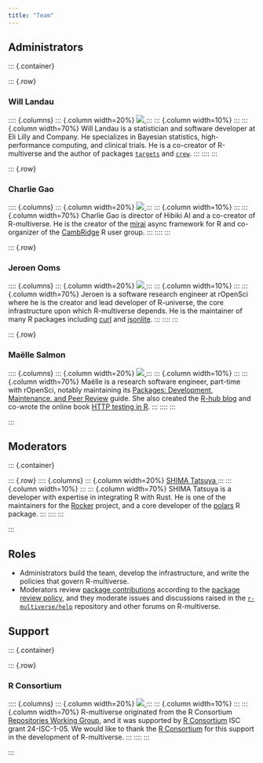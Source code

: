 ```yaml
---
title: "Team"
---
```


## Administrators

::: {.container}

::: {.row}
### Will Landau
:::: {.columns}
::: {.column width=20%}
<a href="https://github.com/wlandau" target="_blank">
  <img src="https://github.com/wlandau.png" class="img-fluid rounded-circle">
</a>
:::
::: {.column width=10%}
:::
::: {.column width=70%}
Will Landau is a statistician and software developer at Eli Lilly and Company.
He specializes in Bayesian statistics, high-performance computing, and clinical trials.
He is a co-creator of R-multiverse and the author of packages [`targets`](https://docs.ropensci.org/targets) and [`crew`](https://wlandau.github.io/crew).
:::
::::
:::

::: {.row}
### Charlie Gao
:::: {.columns}
::: {.column width=20%}
<a href="https://github.com/shikokuchuo" target="_blank">
  <img src="https://github.com/shikokuchuo.png" class="img-fluid rounded-circle">
</a>
:::
::: {.column width=10%}
:::
::: {.column width=70%}
Charlie Gao is director of Hibiki AI and a co-creator of R-multiverse.
He is the creator of the [mirai](https://github.com/shikokuchuo/mirai) async framework for R and co-organizer of the [CambRidge](https://www.meetup.com/cambridge-r-user-group/) R user group.
:::
::::
:::

::: {.row}
### Jeroen Ooms
:::: {.columns}
::: {.column width=20%}
<a href="https://github.com/jeroen" target="_blank">
  <img src="https://github.com/jeroen.png" class="img-fluid rounded-circle">
</a>
:::
::: {.column width=10%}
:::
::: {.column width=70%}
Jeroen is a software research engineer at rOpenSci where he is the creator and lead developer of R-universe, the core infrastructure upon which R-multiverse depends.
He is the maintainer of many R packages including [curl](https://github.com/jeroen/curl) and [jsonlite](https://github.com/jeroen/jsonlite).
:::
::::
:::

::: {.row}
### Maëlle Salmon
:::: {.columns}
::: {.column width=20%}
<a href="https://github.com/maelle" target="_blank">
  <img src="https://github.com/maelle.png" class="img-fluid rounded-circle">
</a>
:::
::: {.column width=10%}
:::
::: {.column width=70%}
Maëlle is a research software engineer, part-time with rOpenSci, notably maintaining its [Packages: Development, Maintenance, and Peer Review](https://devguide.ropensci.org/) guide.
She also created the [R-hub blog](https://blog.r-hub.io/) and co-wrote the online book [HTTP testing in R](https://books.ropensci.org/http-testing/).
:::
::::
:::

:::

## Moderators

::: {.container}

::: {.row}
:::: {.columns}
::: {.column width=20%}
<a href="https://github.com/eitsupi" target="_blank">
  SHIMA Tatsuya
</a>
:::
::: {.column width=10%}
:::
::: {.column width=70%}
SHIMA Tatsuya is a developer with expertise in integrating R with Rust.
He is one of the maintainers for the [Rocker](https://rocker-project.org/) project, and a core developer of the [polars](https://github.com/pola-rs/r-polars) R package.
:::
::::
:::

:::

## Roles

* Administrators build the team, develop the infrastructure, and write the policies that govern R-multiverse.
* Moderators review [package contributions](contributors.md) according to the [package review policy](review.md), and they moderate issues and discussions raised in the [`r-multiverse/help`](https://github.com/r-multiverse/help) repository and other forums on R-multiverse.

## Support

::: {.container}

::: {.row}
### R Consortium
:::: {.columns}
::: {.column width=20%}
<a href="https://www.r-consortium.org" target="_blank">
  <img src="https://github.com/rconsortium.png" class="img-fluid rounded-circle">
</a>
:::
::: {.column width=10%}
:::
::: {.column width=70%}
R-multiverse originated from the R Consortium [Repositories Working Group](https://github.com/RConsortium/r-repositories-wg),
and it was supported by [R Consortium](https://r-consortium.org) ISC grant 24-ISC-1-05.
We would like to thank the [R Consortium](https://www.r-consortium.org) for this support in the development of R-multiverse. 
:::
::::
:::

:::
